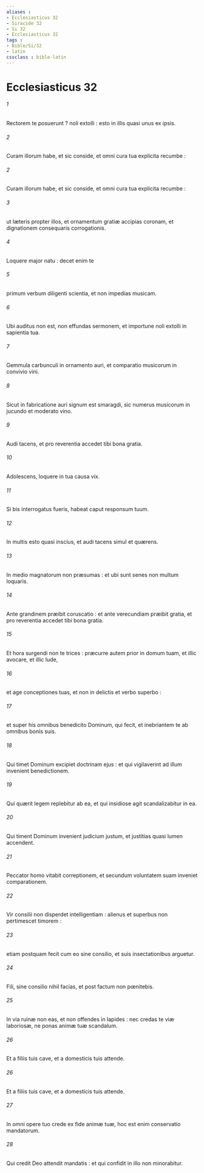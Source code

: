 ```yaml
---
aliases : 
- Ecclesiasticus 32
- Siracide 32
- Si 32
- Ecclesiasticus 32
tags : 
- Bible/Si/32
- latin
cssclass : bible-latin
---
```


# Ecclesiasticus 32

###### 1
Rectorem te posuerunt ? noli extolli : esto in illis quasi unus ex ipsis.
###### 2
Curam illorum habe, et sic conside, et omni cura tua explicita recumbe :
###### 2
Curam illorum habe, et sic conside, et omni cura tua explicita recumbe :
###### 3
ut læteris propter illos, et ornamentum gratiæ accipias coronam, et dignationem consequaris corrogationis.
###### 4
Loquere major natu : decet enim te
###### 5
primum verbum diligenti scientia, et non impedias musicam.
###### 6
Ubi auditus non est, non effundas sermonem, et importune noli extolli in sapientia tua.
###### 7
Gemmula carbunculi in ornamento auri, et comparatio musicorum in convivio vini.
###### 8
Sicut in fabricatione auri signum est smaragdi, sic numerus musicorum in jucundo et moderato vino.
###### 9
Audi tacens, et pro reverentia accedet tibi bona gratia.
###### 10
Adolescens, loquere in tua causa vix.
###### 11
Si bis interrogatus fueris, habeat caput responsum tuum.
###### 12
In multis esto quasi inscius, et audi tacens simul et quærens.
###### 13
In medio magnatorum non præsumas : et ubi sunt senes non multum loquaris.
###### 14
Ante grandinem præibit coruscatio : et ante verecundiam præibit gratia, et pro reverentia accedet tibi bona gratia.
###### 15
Et hora surgendi non te trices : præcurre autem prior in domum tuam, et illic avocare, et illic lude,
###### 16
et age conceptiones tuas, et non in delictis et verbo superbo :
###### 17
et super his omnibus benedicito Dominum, qui fecit, et inebriantem te ab omnibus bonis suis.
###### 18
Qui timet Dominum excipiet doctrinam ejus : et qui vigilaverint ad illum invenient benedictionem.
###### 19
Qui quærit legem replebitur ab ea, et qui insidiose agit scandalizabitur in ea.
###### 20
Qui timent Dominum invenient judicium justum, et justitias quasi lumen accendent.
###### 21
Peccator homo vitabit correptionem, et secundum voluntatem suam inveniet comparationem.
###### 22
Vir consilii non disperdet intelligentiam : alienus et superbus non pertimescet timorem :
###### 23
etiam postquam fecit cum eo sine consilio, et suis insectationibus arguetur.
###### 24
Fili, sine consilio nihil facias, et post factum non pœnitebis.
###### 25
In via ruinæ non eas, et non offendes in lapides : nec credas te viæ laboriosæ, ne ponas animæ tuæ scandalum.
###### 26
Et a filiis tuis cave, et a domesticis tuis attende.
###### 26
Et a filiis tuis cave, et a domesticis tuis attende.
###### 27
In omni opere tuo crede ex fide animæ tuæ, hoc est enim conservatio mandatorum.
###### 28
Qui credit Deo attendit mandatis : et qui confidit in illo non minorabitur.
